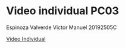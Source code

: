 # Video individual PC03
Espinoza Valverde Victor Manuel
20192505C

[Video Individual](https://www.youtube.com/watch?v=wI_6F3yiPaQ)
